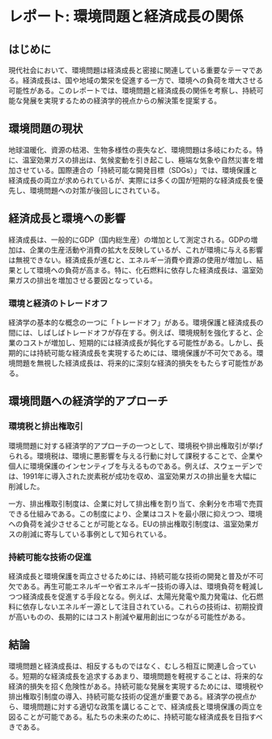 # レポート: 環境問題と経済成長の関係

## はじめに

現代社会において、環境問題は経済成長と密接に関連している重要なテーマである。経済成長は、国や地域の繁栄を促進する一方で、環境への負荷を増大させる可能性がある。このレポートでは、環境問題と経済成長の関係を考察し、持続可能な発展を実現するための経済学的視点からの解決策を提案する。

## 環境問題の現状

地球温暖化、資源の枯渇、生物多様性の喪失など、環境問題は多岐にわたる。特に、温室効果ガスの排出は、気候変動を引き起こし、極端な気象や自然災害を増加させている。国際連合の「持続可能な開発目標（SDGs）」では、環境保護と経済成長の両立が求められているが、実際には多くの国が短期的な経済成長を優先し、環境問題への対策が後回しにされている。

## 経済成長と環境への影響

経済成長は、一般的にGDP（国内総生産）の増加として測定される。GDPの増加は、企業の生産活動や消費の拡大を反映しているが、これが環境に与える影響は無視できない。経済成長が進むと、エネルギー消費や資源の使用が増加し、結果として環境への負荷が高まる。特に、化石燃料に依存した経済成長は、温室効果ガスの排出を増加させる要因となっている。

### 環境と経済のトレードオフ

経済学の基本的な概念の一つに「トレードオフ」がある。環境保護と経済成長の間には、しばしばトレードオフが存在する。例えば、環境規制を強化すると、企業のコストが増加し、短期的には経済成長が鈍化する可能性がある。しかし、長期的には持続可能な経済成長を実現するためには、環境保護が不可欠である。環境問題を無視した経済成長は、将来的に深刻な経済的損失をもたらす可能性がある。

## 環境問題への経済学的アプローチ

### 環境税と排出権取引

環境問題に対する経済学的アプローチの一つとして、環境税や排出権取引が挙げられる。環境税は、環境に悪影響を与える行動に対して課税することで、企業や個人に環境保護のインセンティブを与えるものである。例えば、スウェーデンでは、1991年に導入された炭素税が成功を収め、温室効果ガスの排出量を大幅に削減した。

一方、排出権取引制度は、企業に対して排出権を割り当て、余剰分を市場で売買できる仕組みである。この制度により、企業はコストを最小限に抑えつつ、環境への負荷を減少させることが可能となる。EUの排出権取引制度は、温室効果ガスの削減に寄与している事例として知られている。

### 持続可能な技術の促進

経済成長と環境保護を両立させるためには、持続可能な技術の開発と普及が不可欠である。再生可能エネルギーや省エネルギー技術の導入は、環境負荷を軽減しつつ経済成長を促進する手段となる。例えば、太陽光発電や風力発電は、化石燃料に依存しないエネルギー源として注目されている。これらの技術は、初期投資が高いものの、長期的にはコスト削減や雇用創出につながる可能性がある。

## 結論

環境問題と経済成長は、相反するものではなく、むしろ相互に関連し合っている。短期的な経済成長を追求するあまり、環境問題を軽視することは、将来的な経済的損失を招く危険性がある。持続可能な発展を実現するためには、環境税や排出権取引制度の導入、持続可能な技術の促進が重要である。経済学の視点から、環境問題に対する適切な政策を講じることで、経済成長と環境保護の両立を図ることが可能である。私たちの未来のために、持続可能な経済成長を目指すべきである。